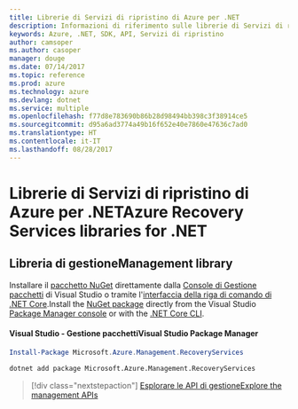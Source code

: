 ```yaml
---
title: Librerie di Servizi di ripristino di Azure per .NET
description: Informazioni di riferimento sulle librerie di Servizi di ripristino di Azure per .NET
keywords: Azure, .NET, SDK, API, Servizi di ripristino
author: camsoper
ms.author: casoper
manager: douge
ms.date: 07/14/2017
ms.topic: reference
ms.prod: azure
ms.technology: azure
ms.devlang: dotnet
ms.service: multiple
ms.openlocfilehash: f77d8e783690b86b28d98494bb398c3f38914ce5
ms.sourcegitcommit: d95a6ad3774a49b16f652e40e7860e47636c7ad0
ms.translationtype: HT
ms.contentlocale: it-IT
ms.lasthandoff: 08/28/2017
---
```

# <a name="azure-recovery-services-libraries-for-net"></a><span data-ttu-id="75659-104">Librerie di Servizi di ripristino di Azure per .NET</span><span class="sxs-lookup"><span data-stu-id="75659-104">Azure Recovery Services libraries for .NET</span></span>


## <a name="management-library"></a><span data-ttu-id="75659-105">Libreria di gestione</span><span class="sxs-lookup"><span data-stu-id="75659-105">Management library</span></span>

<span data-ttu-id="75659-106">Installare il [pacchetto NuGet](https://www.nuget.org/packages/Microsoft.Azure.Management.RecoveryServices) direttamente dalla [Console di Gestione pacchetti][PackageManager] di Visual Studio o tramite l'[interfaccia della riga di comando di .NET Core][DotNetCLI].</span><span class="sxs-lookup"><span data-stu-id="75659-106">Install the [NuGet package](https://www.nuget.org/packages/Microsoft.Azure.Management.RecoveryServices) directly from the Visual Studio [Package Manager console][PackageManager] or with the [.NET Core CLI][DotNetCLI].</span></span>

#### <a name="visual-studio-package-manager"></a><span data-ttu-id="75659-107">Visual Studio - Gestione pacchetti</span><span class="sxs-lookup"><span data-stu-id="75659-107">Visual Studio Package Manager</span></span>

```powershell
Install-Package Microsoft.Azure.Management.RecoveryServices
```

```bash
dotnet add package Microsoft.Azure.Management.RecoveryServices
```

> [!div class="nextstepaction"]
> [<span data-ttu-id="75659-108">Esplorare le API di gestione</span><span class="sxs-lookup"><span data-stu-id="75659-108">Explore the management APIs</span></span>](/dotnet/api/overview/azure/recoveryservices/management)



[PackageManager]: https://docs.microsoft.com/nuget/tools/package-manager-console
[DotNetCLI]: https://docs.microsoft.com/en-us/dotnet/core/tools/dotnet-add-package
